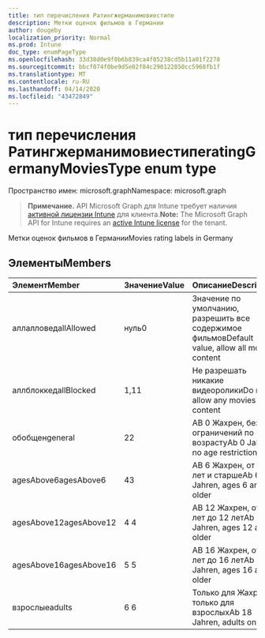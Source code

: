 ```yaml
---
title: тип перечисления Ратингжерманимовиестипе
description: Метки оценок фильмов в Германии
author: dougeby
localization_priority: Normal
ms.prod: Intune
doc_type: enumPageType
ms.openlocfilehash: 33d38d0e9f0b6b839ca4f05238cd5b11a01f2278
ms.sourcegitcommit: bbcf074f0be9d5e02f84c290122850cc5968fb1f
ms.translationtype: MT
ms.contentlocale: ru-RU
ms.lasthandoff: 04/14/2020
ms.locfileid: "43472849"
---
```

# <a name="ratinggermanymoviestype-enum-type"></a><span data-ttu-id="734ad-103">тип перечисления Ратингжерманимовиестипе</span><span class="sxs-lookup"><span data-stu-id="734ad-103">ratingGermanyMoviesType enum type</span></span>

<span data-ttu-id="734ad-104">Пространство имен: microsoft.graph</span><span class="sxs-lookup"><span data-stu-id="734ad-104">Namespace: microsoft.graph</span></span>

> <span data-ttu-id="734ad-105">**Примечание.** API Microsoft Graph для Intune требует наличия [активной лицензии Intune](https://go.microsoft.com/fwlink/?linkid=839381) для клиента.</span><span class="sxs-lookup"><span data-stu-id="734ad-105">**Note:** The Microsoft Graph API for Intune requires an [active Intune license](https://go.microsoft.com/fwlink/?linkid=839381) for the tenant.</span></span>

<span data-ttu-id="734ad-106">Метки оценок фильмов в Германии</span><span class="sxs-lookup"><span data-stu-id="734ad-106">Movies rating labels in Germany</span></span>

## <a name="members"></a><span data-ttu-id="734ad-107">Элементы</span><span class="sxs-lookup"><span data-stu-id="734ad-107">Members</span></span>
|<span data-ttu-id="734ad-108">Элемент</span><span class="sxs-lookup"><span data-stu-id="734ad-108">Member</span></span>|<span data-ttu-id="734ad-109">Значение</span><span class="sxs-lookup"><span data-stu-id="734ad-109">Value</span></span>|<span data-ttu-id="734ad-110">Описание</span><span class="sxs-lookup"><span data-stu-id="734ad-110">Description</span></span>|
|:---|:---|:---|
|<span data-ttu-id="734ad-111">аллалловед</span><span class="sxs-lookup"><span data-stu-id="734ad-111">allAllowed</span></span>|<span data-ttu-id="734ad-112">нуль</span><span class="sxs-lookup"><span data-stu-id="734ad-112">0</span></span>|<span data-ttu-id="734ad-113">Значение по умолчанию, разрешить все содержимое фильмов</span><span class="sxs-lookup"><span data-stu-id="734ad-113">Default value, allow all movies content</span></span>|
|<span data-ttu-id="734ad-114">аллблоккед</span><span class="sxs-lookup"><span data-stu-id="734ad-114">allBlocked</span></span>|<span data-ttu-id="734ad-115">1,1</span><span class="sxs-lookup"><span data-stu-id="734ad-115">1</span></span>|<span data-ttu-id="734ad-116">Не разрешать никакие видеоролики</span><span class="sxs-lookup"><span data-stu-id="734ad-116">Do not allow any movies content</span></span>|
|<span data-ttu-id="734ad-117">обобщен</span><span class="sxs-lookup"><span data-stu-id="734ad-117">general</span></span>|<span data-ttu-id="734ad-118">2</span><span class="sxs-lookup"><span data-stu-id="734ad-118">2</span></span>|<span data-ttu-id="734ad-119">AB 0 Жахрен, без ограничений по возрасту</span><span class="sxs-lookup"><span data-stu-id="734ad-119">Ab 0 Jahren, no age restrictions</span></span>|
|<span data-ttu-id="734ad-120">agesAbove6</span><span class="sxs-lookup"><span data-stu-id="734ad-120">agesAbove6</span></span>|<span data-ttu-id="734ad-121">4</span><span class="sxs-lookup"><span data-stu-id="734ad-121">3</span></span>|<span data-ttu-id="734ad-122">AB 6 Жахрен, от 6 лет и старше</span><span class="sxs-lookup"><span data-stu-id="734ad-122">Ab 6 Jahren, ages 6 and older</span></span>|
|<span data-ttu-id="734ad-123">agesAbove12</span><span class="sxs-lookup"><span data-stu-id="734ad-123">agesAbove12</span></span>|<span data-ttu-id="734ad-124">4 </span><span class="sxs-lookup"><span data-stu-id="734ad-124">4</span></span>|<span data-ttu-id="734ad-125">AB 12 Жахрен, от 12 лет до 12 лет</span><span class="sxs-lookup"><span data-stu-id="734ad-125">Ab 12 Jahren, ages 12 and older</span></span>|
|<span data-ttu-id="734ad-126">agesAbove16</span><span class="sxs-lookup"><span data-stu-id="734ad-126">agesAbove16</span></span>|<span data-ttu-id="734ad-127">5 </span><span class="sxs-lookup"><span data-stu-id="734ad-127">5</span></span>|<span data-ttu-id="734ad-128">AB 16 Жахрен, от 16 лет до 16 лет</span><span class="sxs-lookup"><span data-stu-id="734ad-128">Ab 16 Jahren, ages 16 and older</span></span>|
|<span data-ttu-id="734ad-129">взрослые</span><span class="sxs-lookup"><span data-stu-id="734ad-129">adults</span></span>|<span data-ttu-id="734ad-130">6 </span><span class="sxs-lookup"><span data-stu-id="734ad-130">6</span></span>|<span data-ttu-id="734ad-131">Только для Жахрен, только для взрослых</span><span class="sxs-lookup"><span data-stu-id="734ad-131">Ab 18 Jahren, adults only</span></span>|







